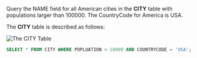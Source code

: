 Query the NAME field for all American cities in the **CITY** table with populations larger than 100000. The CountryCode for America is USA.

The **CITY** table is described as follows:

![The CITY Table](https://s3.amazonaws.com/hr-challenge-images/8137/1449729804-f21d187d0f-CITY.jpg)

```sql
SELECT * FROM CITY WHERE POPLUATION > 10000 AND COUNTRYCODE = 'USA';
```